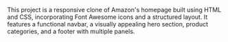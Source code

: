 This project is a responsive clone of Amazon's homepage built using HTML and CSS, incorporating Font Awesome icons and a structured layout. It features a functional navbar, a visually appealing hero section, product categories, and a footer with multiple panels.
